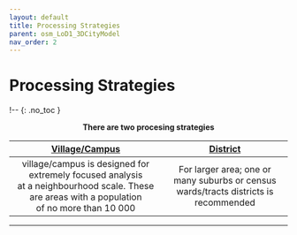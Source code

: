 ```yaml
---
layout: default
title: Processing Strategies
parent: osm_LoD1_3DCityModel
nav_order: 2
---
```


# Processing Strategies
!-- {: .no_toc } 

<p align="center"><b>There are two procesing strategies</b></p>

| [Village/Campus](https://github.com/AdrianKriger/osm_LoD1_3DCityModel/tree/main/village_campus) | [District](https://github.com/AdrianKriger/osm_LoD1_3DCityModel/tree/main/districts)  |
| :-----: | :-----: |
| village/campus is designed for extremely focused analysis <br /> at a neighbourhood scale. These are areas with a population  <br /> of no more than 10 000| For larger area; one or many suburbs or census <br /> wards/tracts districts is recommended|

<!--  Table of contents
{: .no_toc .text-delta }

1. TOC
{:toc}--> 

---

